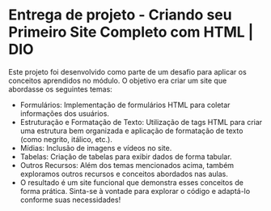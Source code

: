 # Entrega de projeto - Criando seu Primeiro Site Completo com HTML | DIO
Este projeto foi desenvolvido como parte de um desafio para aplicar os conceitos aprendidos no módulo. O objetivo era criar um site que abordasse os seguintes temas:

- Formulários: Implementação de formulários HTML para coletar informações dos usuários.
- Estruturação e Formatação de Texto: Utilização de tags HTML para criar uma estrutura bem organizada e aplicação de formatação de texto (como negrito, itálico, etc.).
- Mídias: Inclusão de imagens e vídeos no site.
- Tabelas: Criação de tabelas para exibir dados de forma tabular.
- Outros Recursos: Além dos temas mencionados acima, também exploramos outros recursos e conceitos abordados nas aulas.
- O resultado é um site funcional que demonstra esses conceitos de forma prática. Sinta-se à vontade para explorar o código e adaptá-lo conforme suas necessidades!